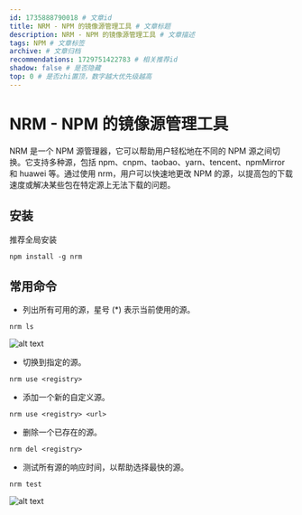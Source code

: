 ```yaml
---
id: 1735888790018 # 文章id
title: NRM - NPM 的镜像源管理工具 # 文章标题
description: NRM - NPM 的镜像源管理工具 # 文章描述
tags: NPM # 文章标签
archive: # 文章归档
recommendations: 1729751422783 # 相关推荐id
shadow: false # 是否隐藏
top: 0 # 是否zhi置顶，数字越大优先级越高
---
```


# NRM - NPM 的镜像源管理工具

NRM 是一个 NPM 源管理器，它可以帮助用户轻松地在不同的 NPM 源之间切换。它支持多种源，包括 npm、cnpm、taobao、yarn、tencent、npmMirror 和 huawei 等。通过使用 nrm，用户可以快速地更改 NPM 的源，以提高包的下载速度或解决某些包在特定源上无法下载的问题。

## 安装

推荐全局安装

```shell title="hidden"
npm install -g nrm
```

## 常用命令

- 列出所有可用的源，星号 (\*) 表示当前使用的源。

```shell title="hidden"
nrm ls
```

![alt text](/assets/NPMRegistryManager/image-1.png)

- 切换到指定的源。

```shell title="hidden"
nrm use <registry>
```

- 添加一个新的自定义源。

```shell title="hidden"
nrm use <registry> <url>
```

- 删除一个已存在的源。

```shell title="hidden"
nrm del <registry>
```

- 测试所有源的响应时间，以帮助选择最快的源。

```shell title="hidden"
nrm test
```

![alt text](/assets/NPMRegistryManager/image.png)

